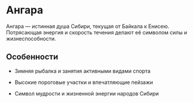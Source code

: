 # Ангара

Ангара — истинная душа Сибири, текущая от Байкала к Енисею. Потрясающая энергия и скорость течения делают её символом силы и жизнеспособности.

## Особенности

* Зимняя рыбалка и занятия активными видами спорта

* Высокие пороговые участки и впечатляющие пейзажи

* Символ мудрости и жизненной энергии народов Сибири